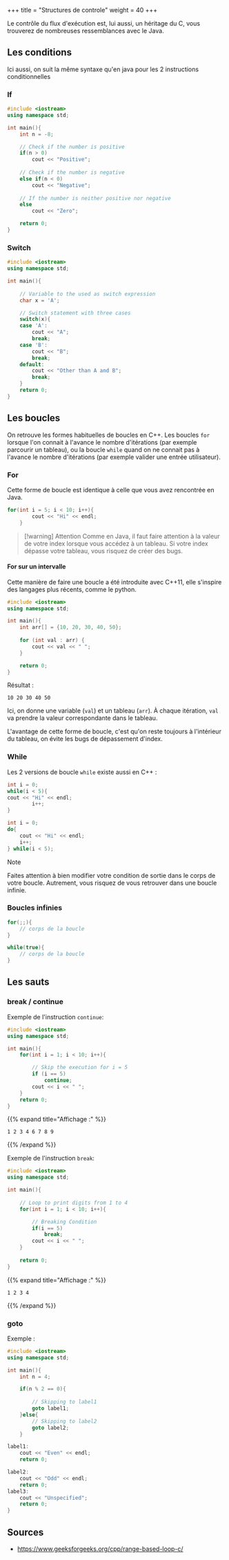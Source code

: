 +++
title = "Structures de controle"
weight = 40
+++

Le contrôle du flux d'exécution est, lui aussi, un héritage du C, vous trouverez de nombreuses ressemblances avec le Java.

## Les conditions
Ici aussi, on suit la même syntaxe qu'en java pour les 2 instructions conditionnelles

### If
```C++
#include <iostream>
using namespace std;

int main(){
    int n = -8;

    // Check if the number is positive
    if(n > 0)
        cout << "Positive";
  
    // Check if the number is negative
    else if(n < 0)
        cout << "Negative";
  
    // If the number is neither positive nor negative
    else
        cout << "Zero";

    return 0;
}
```

### Switch
```C++
#include <iostream>
using namespace std;

int main(){
  	
    // Variable to the used as switch expression
    char x = 'A';

    // Switch statement with three cases
    switch(x){
    case 'A':
        cout << "A";
        break;
    case 'B':
        cout << "B";
        break;
    default:
        cout << "Other than A and B";
        break;
    }
    return 0;
}
```


## Les boucles

On retrouve les formes habituelles de boucles en C++. Les boucles `for` lorsque l'on connait à l'avance le nombre d'itérations (par exemple parcourir un tableau), ou la boucle `while` quand on ne connait pas à l'avance le nombre d'itérations (par exemple valider une entrée utilisateur).

### For
Cette forme de boucle est identique à celle que vous avez rencontrée en Java.

```C++
for(int i = 5; i < 10; i++){
      	cout << "Hi" << endl;
    }
```

> [!warning] Attention
> Comme en Java, il faut faire attention à la valeur de votre index lorsque vous accédez à un tableau. Si votre index dépasse votre tableau, vous risquez de créer des bugs.

#### For sur un intervalle
Cette manière de faire une boucle a été introduite avec C++11, elle s'inspire des langages plus récents, comme le python.


```C++
#include <iostream>
using namespace std;

int main(){
    int arr[] = {10, 20, 30, 40, 50};
  	
    for (int val : arr) {
        cout << val << " ";
    }

    return 0;
}
```

Résultat :
```
10 20 30 40 50
```

Ici, on donne une variable (`val`) et un tableau (`arr`). À chaque itération, `val` va prendre la valeur correspondante dans le tableau. 

L'avantage de cette forme de boucle, c'est qu'on reste toujours à l'intérieur du tableau, on évite les bugs de dépassement d'index.

### While

Les 2 versions de boucle `while` existe aussi en C++ :

```C++
int i = 0;
while(i < 5){
cout << "Hi" << endl;
        i++;
}
```

```C++
int i = 0;
do{
    cout << "Hi" << endl;
    i++;
} while(i < 5);
```

> [!note]
> Faites attention à bien modifier votre condition de sortie dans le corps de votre boucle. Autrement, vous risquez de vous retrouver dans une boucle infinie.

### Boucles infinies

```C++
for(;;){
    // corps de la boucle
}
```

```C++
while(true){
    // corps de la boucle
}
```


## Les sauts

### break / continue
Exemple de l'instruction `continue`:

```C++
#include <iostream>
using namespace std;

int main(){
    for(int i = 1; i < 10; i++){

      	// Skip the execution for i = 5
        if (i == 5)
            continue;
        cout << i << " ";
    }
    return 0;
}
```
{{% expand title="Affichage :" %}} 
```
1 2 3 4 6 7 8 9 
```
{{% /expand %}}

Exemple de l'instruction `break`:
```C++
#include <iostream>
using namespace std;

int main(){
  
  	// Loop to print digits from 1 to 4
    for(int i = 1; i < 10; i++){

        // Breaking Condition
        if(i == 5)
            break;
        cout << i << " ";
    }
  
    return 0;
}
```
{{% expand title="Affichage :" %}} 
```
1 2 3 4
```
{{% /expand %}}

### goto
Exemple :
```C++
#include <iostream>
using namespace std;

int main(){
    int n = 4;

    if(n % 2 == 0){
      
      	// Skipping to label1
        goto label1;
    }else{
      	// Skipping to label2
        goto label2;
    }

label1:
    cout << "Even" << endl;
    return 0;

label2:
    cout << "Odd" << endl;
	return 0;
label3:
	cout << "Unspecified";
	return 0;
}
```

## Sources
- https://www.geeksforgeeks.org/cpp/range-based-loop-c/